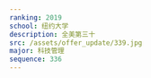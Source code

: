 ```yaml
---
ranking: 2019
school: 纽约大学
description: 全美第三十
src: /assets/offer_update/339.jpg
major: 科技管理
sequence: 336
---
```

